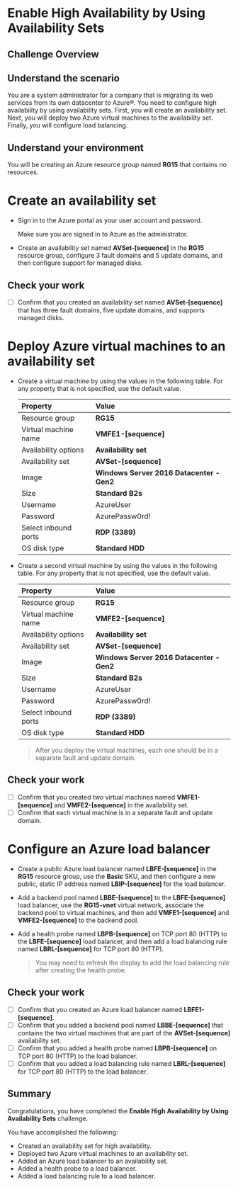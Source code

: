 # Enable High Availability by Using Availability Sets 

## Challenge Overview

## Understand the scenario

You are a system administrator for a company that is migrating its web services from its own datacenter to Azure®. You need to configure high availability by using availability sets. First, you will create an availability set. Next, you will deploy two Azure virtual machines to the availability set. Finally, you will configure load balancing.

## Understand your environment
You will be creating an Azure resource group named **RG15** that contains no resources.

# Create an availability set

- Sign in to the Azure portal as your user account and password.

  Make sure you are signed in to Azure as the administrator.

- Create an availability set named **AVSet-[sequence]** in the **RG15** resource group, configure 3 fault domains and 5 update domains, and then configure support for managed disks.

## Check your work

- [ ] Confirm that you created an availability set named **AVSet-[sequence]** that has three fault domains, five update domains, and supports managed disks.

# Deploy Azure virtual machines to an availability set

- Create a virtual machine by using the values in the following table. For any property that is not specified, use the default value.

  | Property             | Value                                     |
  | :------------------- | :---------------------------------------- |
  | Resource group       | **RG15**                                  |
  | Virtual machine name | **VMFE1-[sequence]**                      |
  | Availability options | **Availability set**                      |
  | Availability set     | **AVSet-[sequence]**                      |
  | Image                | **Windows Server 2016 Datacenter - Gen2** |
  | Size                 | **Standard B2s**                          |
  | Username             | AzureUser                                 |
  | Password             | AzurePassw0rd!                            |
  | Select inbound ports | **RDP (3389)**                            |
  | OS disk type         | **Standard HDD**                          |

- Create a second virtual machine by using the values in the following table. For any property that is not specified, use the default value.

  | Property             | Value                                     |
  | :------------------- | :---------------------------------------- |
  | Resource group       | **RG15**                                  |
  | Virtual machine name | **VMFE2-[sequence]**                      |
  | Availability options | **Availability set**                      |
  | Availability set     | **AVSet-[sequence]**                      |
  | Image                | **Windows Server 2016 Datacenter - Gen2** |
  | Size                 | **Standard B2s**                          |
  | Username             | AzureUser                                 |
  | Password             | AzurePassw0rd!                            |
  | Select inbound ports | **RDP (3389)**                            |
  | OS disk type         | **Standard HDD**                          |

  > After you deploy the virtual machines, each one should be in a separate fault and update domain.

## Check your work

- [ ] Confirm that you created two virtual machines named **VMFE1-[sequence]** and **VMFE2-[sequence]** in the availability set.
- [ ] Confirm that each virtual machine is in a separate fault and update domain.

# Configure an Azure load balancer

- Create a public Azure load balancer named **LBFE-[sequence]** in the **RG15** resource group, use the **Basic** SKU, and then configure a new public, static IP address named **LBIP-[sequence]** for the load balancer.

- Add a backend pool named **LBBE-[sequence]** to the **LBFE-[sequence]** load balancer, use the **RG15-vnet** virtual network, associate the backend pool to virtual machines, and then add **VMFE1-[sequence]** and **VMFE2-[sequence]** to the backend pool.

- Add a health probe named **LBPB-[sequence]** on TCP port 80 (HTTP) to the **LBFE-[sequence]** load balancer, and then add a load balancing rule named **LBRL-[sequence]** for TCP port 80 (HTTP).

  > You may need to refresh the display to add the load balancing rule after creating the health probe.

## Check your work

- [ ] Confirm that you created an Azure load balancer named **LBFE1-[sequence]**.
- [ ] Confirm that you added a backend pool named **LBBE-[sequence]** that contains the two virtual machines that are part of the **AVSet-[sequence]** availability set.
- [ ] Confirm that you added a health probe named **LBPB-[sequence]** on TCP port 80 (HTTP) to the load balancer.
- [ ] Confirm that you added a load balancing rule named **LBRL-[sequence]** for TCP port 80 (HTTP) to the load balancer.

## Summary

Congratulations, you have completed the **Enable High Availability by Using Availability Sets** challenge.

You have accomplished the following:

- Created an availability set for high availability.
- Deployed two Azure virtual machines to an availability set.
- Added an Azure load balancer to an availability set.
- Added a health probe to a load balancer.
- Added a load balancing rule to a load balancer.